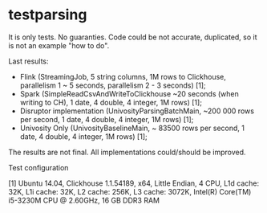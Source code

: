# testparsing

It is only tests.
No guaranties.
Code could be not accurate, duplicated, so it is not an example "how to do".

Last results:
* Flink (StreamingJob, 5 string columns, 1M rows to Clickhouse, parallelism 1 ~ 5 seconds, parallelism 2 - 3 seconds) [1];
* Spark (SimpleReadCsvAndWriteToClickhouse ~20 seconds (when writing to CH), 1 date, 4 double, 4 integer, 1M rows) [1];
* Disruptor implementation (UnivosityParsingBatchMain, ~200 000 rows per second, 1 date, 4 double, 4 integer, 1M rows) [1];
* Univosity Only (UnivosityBaselineMain, ~ 83500 rows per second, 1 date, 4 double, 4 integer, 1M rows) [1];

The results are not final. All implementations could/should be improved.

Test configuration

[1] Ubuntu 14.04, Clickhouse 1.1.54189, x64, Little Endian, 4 CPU, L1d cache: 32K, L1i cache: 32K, L2 cache: 256K, L3 cache: 3072K, Intel(R) Core(TM) i5-3230M CPU @ 2.60GHz, 16 GB DDR3 RAM
